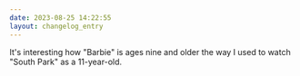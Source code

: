 ```yaml
---
date: 2023-08-25 14:22:55
layout: changelog_entry
---
```

It's interesting how "Barbie" is ages nine and older the way I used to watch "South Park" as a 11-year-old.
